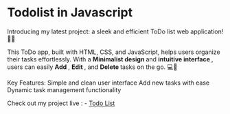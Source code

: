 # Todolist in Javascript
Introducing my latest project: a sleek and efficient ToDo list web application! 💼✨

This ToDo app, built with HTML, CSS, and JavaScript, helps users organize their tasks effortlessly. With a  <b>Minimalist design </b> and <b>intuitive interface </b>, users can easily <b> Add </b>, <b> Edit </b>, and <b> Delete </b> tasks on the go. 💻📝

Key Features:
Simple and clean user interface
Add new tasks with ease
Dynamic task management functionality

Check out my project live : -  <a href="">Todo List</a>
 
